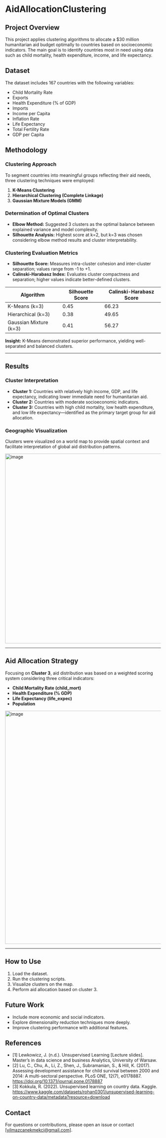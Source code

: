 # AidAllocationClustering

## Project Overview
This project applies clustering algorithms to allocate a $30 million humanitarian aid budget optimally to countries based on socioeconomic indicators. The main goal is to identify countries most in need using data such as child mortality, health expenditure, income, and life expectancy.

## Dataset
The dataset includes 167 countries with the following variables:
- Child Mortality Rate
- Exports
- Health Expenditure (% of GDP)
- Imports
- Income per Capita
- Inflation Rate
- Life Expectancy
- Total Fertility Rate
- GDP per Capita

## Methodology

### Clustering Approach

To segment countries into meaningful groups reflecting their aid needs, three clustering techniques were employed:

1. **K-Means Clustering**
2. **Hierarchical Clustering (Complete Linkage)**
3. **Gaussian Mixture Models (GMM)**

### Determination of Optimal Clusters

- **Elbow Method:** Suggested 3 clusters as the optimal balance between explained variance and model complexity.
- **Silhouette Analysis:** Highest score at k=2, but k=3 was chosen considering elbow method results and cluster interpretability.

### Clustering Evaluation Metrics

- **Silhouette Score:** Measures intra-cluster cohesion and inter-cluster separation; values range from -1 to +1.
- **Calinski-Harabasz Index:** Evaluates cluster compactness and separation; higher values indicate better-defined clusters.

| Algorithm           | Silhouette Score | Calinski-Harabasz Score |
|---------------------|------------------|-------------------------|
| K-Means (k=3)       | 0.45             | 66.23                   |
| Hierarchical (k=3)  | 0.38             | 49.65                   |
| Gaussian Mixture (k=3) | 0.41          | 56.27                   |

**Insight:** K-Means demonstrated superior performance, yielding well-separated and balanced clusters.

---

## Results

### Cluster Interpretation

- **Cluster 1:** Countries with relatively high income, GDP, and life expectancy, indicating lower immediate need for humanitarian aid.
- **Cluster 2:** Countries with moderate socioeconomic indicators.
- **Cluster 3:** Countries with high child mortality, low health expenditure, and low life expectancy—identified as the primary target group for aid allocation.

### Geographic Visualization

Clusters were visualized on a world map to provide spatial context and facilitate interpretation of global aid distribution patterns.

<img width="896" height="612" alt="image" src="https://github.com/user-attachments/assets/ea6d3070-f7c6-4d9a-8f35-c99de59cbd62" />

---

## Aid Allocation Strategy

Focusing on **Cluster 3**, aid distribution was based on a weighted scoring system considering three critical indicators:

- **Child Mortality Rate (child_mort)**
- **Health Expenditure (% GDP)**
- **Life Expectancy (life_expec)**
- **Population**

<img width="778" height="752" alt="image" src="https://github.com/user-attachments/assets/e6afa77a-f57f-4c71-ac2a-0b64b3ef8ee6" />

---

## How to Use
1. Load the dataset.
2. Run the clustering scripts.
3. Visualize clusters on the map.
4. Perform aid allocation based on cluster 3.

## Future Work
- Include more economic and social indicators.
- Explore dimensionality reduction techniques more deeply.
- Improve clustering performance with additional features.

## References
- [1] Lewkowicz, J. (n.d.). Unsupervised Learning [Lecture slides]. Master’s in data science and business Analytics, University of Warsaw. 
- [2] Lu, C., Chu, A., Li, Z., Shen, J., Subramanian, S., & Hill, K. (2017). Assessing development assistance for child survival between 2000 and 2014: A multi-sectoral perspective. PLoS ONE, 12(7), e0178887. https://doi.org/10.1371/journal.pone.0178887
- [3] Kokkula, R. (2022). Unsupervised learning on country data. Kaggle. https://www.kaggle.com/datasets/rohan0301/unsupervised-learning-on-country-data/metadata?resource=download


## Contact
For questions or contributions, please open an issue or contact [yilmazcanekmekci@gmail.com].

